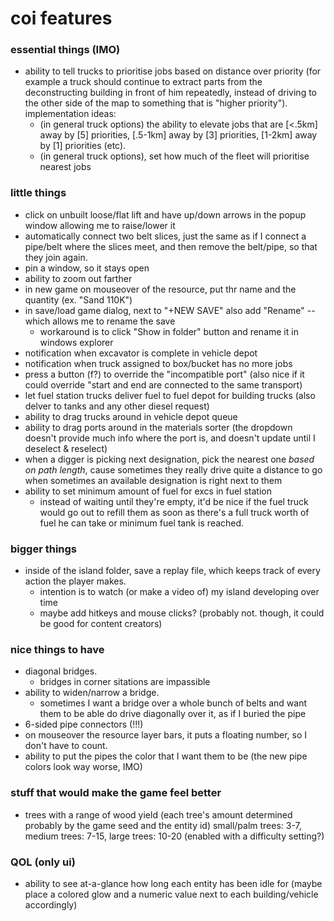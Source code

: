 # coi features

### essential things (IMO)
- ability to tell trucks to prioritise jobs based on distance over priority (for example a truck should continue to extract parts from the deconstructing building in front of him repeatedly, instead of driving to the other side of the map to something that is "higher priority"). implementation ideas:
	- (in general truck options) the ability to elevate jobs that are [<.5km] away by [5] priorities, [.5-1km] away by [3] priorities, [1-2km] away by [1] priorities (etc).
	- (in general truck options), set how much of the fleet will prioritise nearest jobs

### little things
- click on unbuilt loose/flat lift and have up/down arrows in the popup window allowing me to raise/lower it
- automatically connect two belt slices, just the same as if I connect a pipe/belt where the slices meet, and then remove the belt/pipe, so that they join again.
- pin a window, so it stays open
- ability to zoom out farther
- in new game on mouseover of the resource, put thr name and the quantity (ex. "Sand 110K")
- in save/load game dialog, next to "+NEW SAVE" also add "Rename" -- which allows me to rename the save
	- workaround is to click "Show in folder" button and rename it in windows explorer
- notification when excavator is complete in vehicle depot
- notification when truck assigned to box/bucket has no more jobs
- press a button (f?) to override the "incompatible port" (also nice if it could override "start and end are connected to the same transport)
- let fuel station trucks deliver fuel to fuel depot for building trucks (also delver to tanks and any other diesel request)
- ability to drag trucks around in vehicle depot queue
- ability to drag ports around in the materials sorter (the dropdown doesn't provide much info where the port is, and doesn't update until I deselect & reselect)
- when a digger is picking next designation, pick the nearest one *based on path length*, cause sometimes they really drive quite a distance to go when sometimes an available designation is right next to them
- ability to set minimum amount of fuel for excs in fuel station
	- instead of waiting until they're empty, it'd be nice if the fuel truck would go out to refill them as soon as there's a full truck worth of fuel he can take or minimum fuel tank is reached.


### bigger things
- inside of the island folder, save a replay file, which keeps track of every action the player makes.
	- intention is to watch (or make a video of) my island developing over time
	- maybe add hitkeys and mouse clicks? (probably not. though, it could be good for content creators)


### nice things to have
- diagonal bridges.
	- bridges in corner sitations are impassible
- ability to widen/narrow a bridge.
	- sometimes I want a bridge over a whole bunch of belts and want them to be able do drive diagonally over it, as if I buried the pipe
- 6-sided pipe connectors (!!!)
- on mouseover the resource layer bars, it puts a floating number, so I don't have to count.
- ability to put the pipes the color that I want them to be (the new pipe colors look way worse, IMO)


### stuff that would make the game feel better
- trees with a range of wood yield (each tree's amount determined probably by the game seed and the entity id) small/palm trees: 3-7, medium trees: 7-15, large trees: 10-20 (enabled with a difficulty setting?)

### QOL (only ui)
- ability to see at-a-glance how long each entity has been idle for (maybe place a colored glow and a numeric value next to each building/vehicle accordingly)
